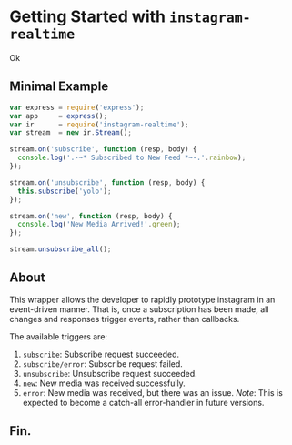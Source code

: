 # Getting Started with `instagram-realtime`

Ok

## Minimal Example

```js
var express = require('express');
var app     = express();
var ir      = require('instagram-realtime');
var stream  = new ir.Stream();

stream.on('subscribe', function (resp, body) {
  console.log('.-~* Subscribed to New Feed *~-.'.rainbow);
});

stream.on('unsubscribe', function (resp, body) {
  this.subscribe('yolo');
});

stream.on('new', function (resp, body) {
  console.log('New Media Arrived!'.green);
});

stream.unsubscribe_all();
```

## About

This wrapper allows the developer to rapidly prototype instagram in an
event-driven manner. That is, once a subscription has been made, all changes and
responses trigger events, rather than callbacks.

The available triggers are:
1. `subscribe`: Subscribe request succeeded.
2. `subscribe/error`: Subscribe request failed.
3. `unsubscribe`: Unsubscribe request succeeded.
4. `new`: New media was received successfully.
5. `error`: New media was received, but there was an issue. *Note*: This is
    expected to become a catch-all error-handler in future versions.

## Fin.

